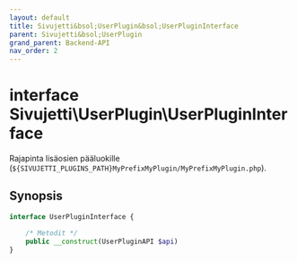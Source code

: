 ```yaml
---
layout: default
title: Sivujetti&bsol;UserPlugin&bsol;UserPluginInterface
parent: Sivujetti&bsol;UserPlugin
grand_parent: Backend-API
nav_order: 2
---
```


# interface Sivujetti\\UserPlugin\\UserPluginInterface

Rajapinta lisäosien pääluokille (`${SIVUJETTI_PLUGINS_PATH}MyPrefixMyPlugin/MyPrefixMyPlugin.php`).

## Synopsis

```php
interface UserPluginInterface {

    /* Metodit */
    public __construct(UserPluginAPI $api)
}
```
